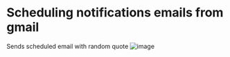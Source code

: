 # Scheduling notifications emails from gmail
Sends scheduled email with random quote
![image](https://github.com/mmogers/python_study_98_scheduling_email_notofication_from_gmail/assets/86738043/9992772c-b1e3-4db5-8f96-9a4c8cb0982f)



